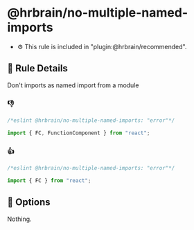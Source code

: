 # @hrbrain/no-multiple-named-imports

- ⚙️ This rule is included in "plugin:@hrbrain/recommended".

## 📖 Rule Details

Don't imports as named import from a module

### 👎

```ts
/*eslint @hrbrain/no-multiple-named-imports: "error"*/

import { FC, FunctionComponent } from "react";
```

### 👍

```ts
/*eslint @hrbrain/no-multiple-named-imports: "error"*/

import { FC } from "react";
```

## 🔧 Options

Nothing.
